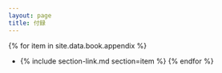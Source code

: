 ```yaml
---
layout: page
title: 付録
---
```


{% for item in site.data.book.appendix %}
- {% include section-link.md section=item %}
{% endfor %}